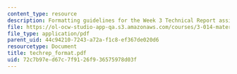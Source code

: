 ```yaml
---
content_type: resource
description: Formatting guidelines for the Week 3 Technical Report assignment.
file: https://ol-ocw-studio-app-qa.s3.amazonaws.com/courses/3-014-materials-laboratory-fall-2006/72c7b97ed67c7f9126f936575978d03f_techrep_format.pdf
file_type: application/pdf
parent_uid: 44c94210-7243-a72a-f1c8-ef367de020d6
resourcetype: Document
title: techrep_format.pdf
uid: 72c7b97e-d67c-7f91-26f9-36575978d03f
---
```

